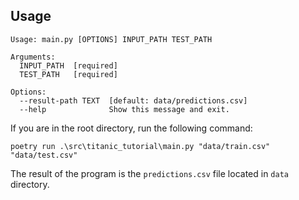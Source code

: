 
## Usage
```
Usage: main.py [OPTIONS] INPUT_PATH TEST_PATH

Arguments:
  INPUT_PATH  [required]
  TEST_PATH   [required]

Options:
  --result-path TEXT  [default: data/predictions.csv]
  --help              Show this message and exit.
```

If you are in the root directory, run the following command:
```
poetry run .\src\titanic_tutorial\main.py "data/train.csv" "data/test.csv"
```
The result of the program is the `predictions.csv` file located in `data` directory.
